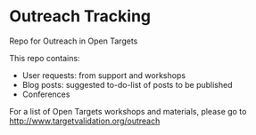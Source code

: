 # Outreach Tracking

Repo for Outreach in Open Targets 

This repo contains:
- User requests: from support and workshops
- Blog posts: suggested to-do-list of posts to be published 
- Conferences

For a list of Open Targets workshops and materials, please go to http://www.targetvalidation.org/outreach 
